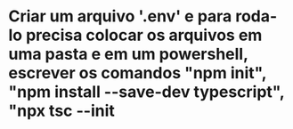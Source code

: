 # Criar um arquivo '.env' e para roda-lo precisa colocar os arquivos em uma pasta e em um powershell, escrever os comandos "npm init", "npm install --save-dev typescript", "npx tsc --init
